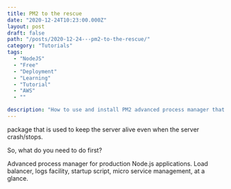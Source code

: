 ```yaml
---
title: PM2 to the rescue
date: "2020-12-24T10:23:00.000Z"
layout: post
draft: false
path: "/posts/2020-12-24---pm2-to-the-rescue/"
category: "Tutorials"
tags:
  - "NodeJS"
  - "Free"
  - "Deployment"
  - "Learning"
  - "Tutorial"
  - "AWS"
  - ""

description: "How to use and install PM2 advanced process manager that can keeps alive your application in case of crash."
---
```



package that is used to keep the server alive even when the server crash/stops. 

So, what do you need to do first?


Advanced process manager for production Node.js applications. Load balancer, logs facility, startup script, micro service management, at a glance.

